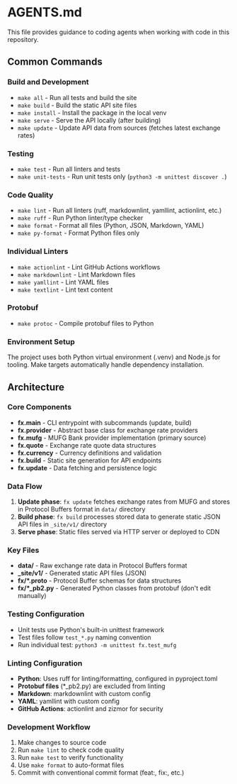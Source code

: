 # AGENTS.md

This file provides guidance to coding agents when working with code in
this repository.

## Common Commands

### Build and Development

- `make all` - Run all tests and build the site
- `make build` - Build the static API site files
- `make install` - Install the package in the local venv
- `make serve` - Serve the API locally (after building)
- `make update` - Update API data from sources (fetches latest exchange rates)

### Testing

- `make test` - Run all linters and tests
- `make unit-tests` - Run unit tests only (`python3 -m unittest discover .`)

### Code Quality

- `make lint` - Run all linters (ruff, markdownlint, yamllint, actionlint, etc.)
- `make ruff` - Run Python linter/type checker
- `make format` - Format all files (Python, JSON, Markdown, YAML)
- `make py-format` - Format Python files only

### Individual Linters

- `make actionlint` - Lint GitHub Actions workflows
- `make markdownlint` - Lint Markdown files
- `make yamllint` - Lint YAML files
- `make textlint` - Lint text content

### Protobuf

- `make protoc` - Compile protobuf files to Python

### Environment Setup

The project uses both Python virtual environment (.venv) and Node.js for tooling.
Make targets automatically handle dependency installation.

## Architecture

### Core Components

- **fx.main** - CLI entrypoint with subcommands (update, build)
- **fx.provider** - Abstract base class for exchange rate providers
- **fx.mufg** - MUFG Bank provider implementation (primary source)
- **fx.quote** - Exchange rate quote data structures
- **fx.currency** - Currency definitions and validation
- **fx.build** - Static site generation for API endpoints
- **fx.update** - Data fetching and persistence logic

### Data Flow

1. **Update phase**: `fx update` fetches exchange rates from MUFG and stores in Protocol
   Buffers format in `data/` directory
2. **Build phase**: `fx build` processes stored data to generate static JSON API files
   in `_site/v1/` directory
3. **Serve phase**: Static files served via HTTP server or deployed to CDN

### Key Files

- **data/** - Raw exchange rate data in Protocol Buffers format
- **\_site/v1/** - Generated static API files (JSON)
- **fx/\*.proto** - Protocol Buffer schemas for data structures
- **fx/\*\_pb2.py** - Generated Python classes from protobuf (don't edit manually)

### Testing Configuration

- Unit tests use Python's built-in unittest framework
- Test files follow `test_*.py` naming convention
- Run individual test: `python3 -m unittest fx.test_mufg`

### Linting Configuration

- **Python**: Uses ruff for linting/formatting, configured in pyproject.toml
- **Protobuf files** (\*\_pb2.py) are excluded from linting
- **Markdown**: markdownlint with custom config
- **YAML**: yamllint with custom config
- **GitHub Actions**: actionlint and zizmor for security

### Development Workflow

1. Make changes to source code
2. Run `make lint` to check code quality
3. Run `make test` to verify functionality
4. Use `make format` to auto-format files
5. Commit with conventional commit format (feat:, fix:, etc.)
